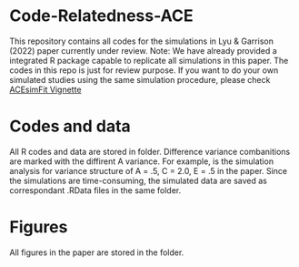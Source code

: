 # Code-Relatedness-ACE
This repository contains all codes for the simulations in Lyu &amp; Garrison (2022) paper currently under review. 
Note: We have already provided a integrated R package capable to replicate all simulations in this paper. The codes in this repo is just for review purpose. If you want to do your own simulated studies using the same simulation procedure, please check [ACEsimFit Vignette](https://cran.r-project.org/web/packages/ACEsimFit/vignettes/ACEsimFit.html)

# Codes and data
All R codes and data are stored in <Simulation codes and data> folder. Difference variance combanitions are marked with the diffirent A variance. For example, <simulation analysis0.5.R> is the simulation analysis for variance structure of A = .5, C = 2.0, E = .5 in the paper. Since the simulations are time-consuming, the simulated data are saved as correspondant .RData files in the same folder.
# Figures
All figures in the paper are stored in the <Figures> folder. 
